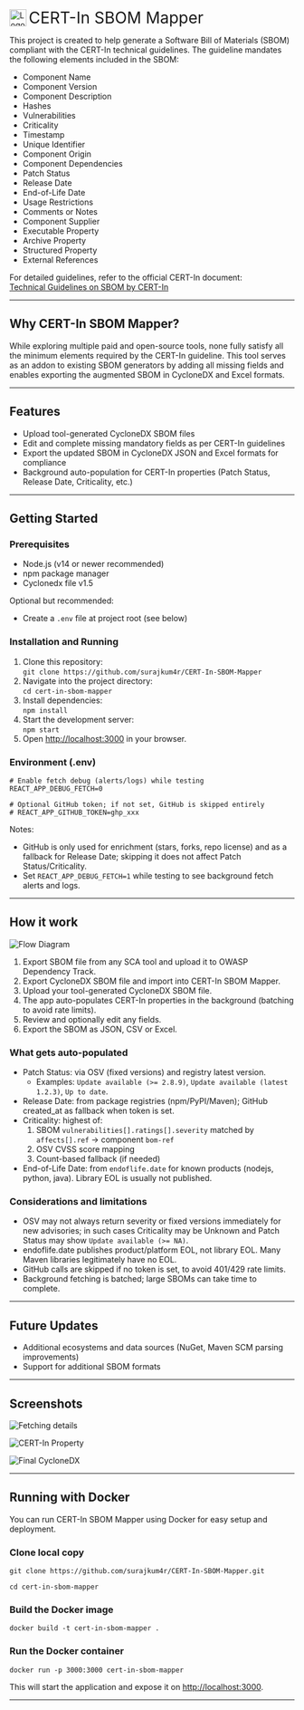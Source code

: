 <img src="public/logo.png" alt="Logo" style="height: 30px; vertical-align: middle;"> <span style="font-size: 2em; vertical-align: middle;">CERT-In SBOM Mapper</span>

This project is created to help generate a Software Bill of Materials (SBOM) compliant with the CERT-In technical guidelines. The guideline mandates the following elements included in the SBOM:

- Component Name  
- Component Version  
- Component Description  
- Hashes  
- Vulnerabilities  
- Criticality  
- Timestamp  
- Unique Identifier  
- Component Origin  
- Component Dependencies  
- Patch Status  
- Release Date  
- End-of-Life Date  
- Usage Restrictions  
- Comments or Notes  
- Component Supplier  
- Executable Property  
- Archive Property  
- Structured Property  
- External References  

For detailed guidelines, refer to the official CERT-In document:  
[Technical Guidelines on SBOM by CERT-In](https://www.cert-in.org.in/PDF/TechnicalGuidelines-on-SBOM,QBOM&CBOM,AIBOM_and_HBOM_ver2.0.pdf)

---

## Why CERT-In SBOM Mapper?

While exploring multiple paid and open-source tools, none fully satisfy all the minimum elements required by the CERT-In guideline. This tool serves as an addon to existing SBOM generators by adding all missing fields and enables exporting the augmented SBOM in CycloneDX and Excel formats.

---

## Features

- Upload tool-generated CycloneDX SBOM files  
- Edit and complete missing mandatory fields as per CERT-In guidelines  
- Export the updated SBOM in CycloneDX JSON and Excel formats for compliance
- Background auto-population for CERT-In properties (Patch Status, Release Date, Criticality, etc.)

---

## Getting Started

### Prerequisites

- Node.js (v14 or newer recommended)  
- npm package manager
- Cyclonedx file v1.5

Optional but recommended:
- Create a `.env` file at project root (see below)

### Installation and Running

1. Clone this repository:  
`git clone https://github.com/surajkum4r/CERT-In-SBOM-Mapper`
2. Navigate into the project directory:  
`cd cert-in-sbom-mapper`
3. Install dependencies:  
`npm install`
4. Start the development server:  
`npm start`
5. Open [http://localhost:3000](http://localhost:3000) in your browser.

### Environment (.env)


```
# Enable fetch debug (alerts/logs) while testing
REACT_APP_DEBUG_FETCH=0

# Optional GitHub token; if not set, GitHub is skipped entirely
# REACT_APP_GITHUB_TOKEN=ghp_xxx
```

Notes:
- GitHub is only used for enrichment (stars, forks, repo license) and as a fallback for Release Date; skipping it does not affect Patch Status/Criticality.
- Set `REACT_APP_DEBUG_FETCH=1` while testing to see background fetch alerts and logs.

---

## How it work
![Flow Diagram](/public/flow.png)

1. Export SBOM file from any SCA tool and upload it to OWASP Dependency Track.
2. Export CycloneDX SBOM file and import into CERT-In SBOM Mapper.
3. Upload your tool-generated CycloneDX SBOM file.  
4. The app auto-populates CERT-In properties in the background (batching to avoid rate limits).  
5. Review and optionally edit any fields.  
6. Export the SBOM as JSON, CSV or Excel.

### What gets auto-populated

- Patch Status: via OSV (fixed versions) and registry latest version.  
  - Examples: `Update available (>= 2.8.9)`, `Update available (latest 1.2.3)`, `Up to date`.
- Release Date: from package registries (npm/PyPI/Maven); GitHub created_at as fallback when token is set.  
- Criticality: highest of:  
  1) SBOM `vulnerabilities[].ratings[].severity` matched by `affects[].ref` → component `bom-ref`  
  2) OSV CVSS score mapping  
  3) Count-based fallback (if needed)
- End-of-Life Date: from `endoflife.date` for known products (nodejs, python, java). Library EOL is usually not published.

### Considerations and limitations

- OSV may not always return severity or fixed versions immediately for new advisories; in such cases Criticality may be Unknown and Patch Status may show `Update available (>= NA)`.
- endoflife.date publishes product/platform EOL, not library EOL. Many Maven libraries legitimately have no EOL.
- GitHub calls are skipped if no token is set, to avoid 401/429 rate limits.
- Background fetching is batched; large SBOMs can take time to complete.

---

## Future Updates

- Additional ecosystems and data sources (NuGet, Maven SCM parsing improvements)
- Support for additional SBOM formats

---


## Screenshots

![Fetching details](/public/demo1.png)

![CERT-In Property](/public/demo2.png)

![Final CycloneDX](/public/demo3.png)

---

## Running with Docker

You can run CERT-In SBOM Mapper using Docker for easy setup and deployment.
### Clone local copy

```
git clone https://github.com/surajkum4r/CERT-In-SBOM-Mapper.git
```

```
cd cert-in-sbom-mapper
```
### Build the Docker image

```
docker build -t cert-in-sbom-mapper .
```

### Run the Docker container

```
docker run -p 3000:3000 cert-in-sbom-mapper
```

This will start the application and expose it on [http://localhost:3000](http://localhost:3000).

---